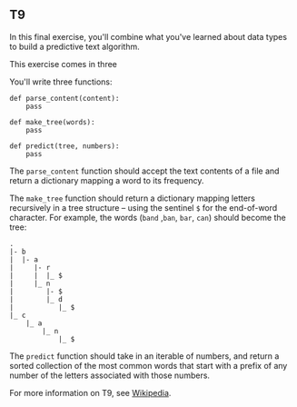 ## T9

In this final exercise, you'll combine what you've learned about data types to build a predictive text algorithm.

This exercise comes in three

You'll write three functions:

```
def parse_content(content):
    pass

def make_tree(words):
    pass

def predict(tree, numbers):
    pass
```

The `parse_content` function should accept the text contents of a file and return a dictionary mapping a word to its frequency.

The `make_tree` function should return a dictionary mapping letters recursively in a tree structure – using the sentinel `$` for the end-of-word character. For example, the words (`band` ,`ban`, `bar`, `can`) should become the tree:

```
.
|- b
|  |- a
|     |- r
|     |  |_ $
|     |_ n
|        |- $
|        |_ d
|           |_ $
|_ c
    |_ a
        |_ n
            |_ $
```

The `predict` function should take in an iterable of numbers, and return a sorted collection of the most common words that start with a prefix of any number of the letters associated with those numbers.

For more information on T9, see <a href="https://en.wikipedia.org/wiki/T9_(predictive_text)" target="_blank">Wikipedia</a>.
